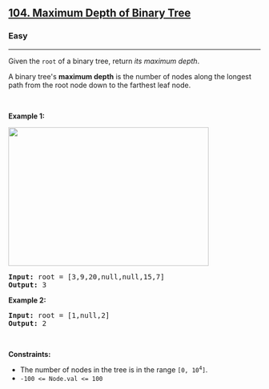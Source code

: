 <h2><a href="https://leetcode.com/problems/maximum-depth-of-binary-tree/">104. Maximum Depth of Binary Tree</a></h2><h3>Easy</h3><hr><div data-read-aloud-multi-block="true"><p>Given the <code>root</code> of a binary tree, return <em>its maximum depth</em>.</p>

<p>A binary tree's <strong>maximum depth</strong>&nbsp;is the number of nodes along the longest path from the root node down to the farthest leaf node.</p>

<p>&nbsp;</p>
<p><strong class="example">Example 1:</strong></p>
<img alt="" src="https://assets.leetcode.com/uploads/2020/11/26/tmp-tree.jpg" style="width: 400px; height: 277px;">
<pre><strong>Input:</strong> root = [3,9,20,null,null,15,7]
<strong>Output:</strong> 3
</pre>

<p><strong class="example">Example 2:</strong></p>

<pre><strong>Input:</strong> root = [1,null,2]
<strong>Output:</strong> 2
</pre>

<p>&nbsp;</p>
<p><strong>Constraints:</strong></p>

<ul>
	<li>The number of nodes in the tree is in the range <code>[0, 10<sup style="">4</sup>]</code>.</li>
	<li><code>-100 &lt;= Node.val &lt;= 100</code></li>
</ul>
</div>